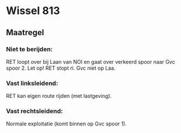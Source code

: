 # Wissel 813
## Maatregel
### Niet te berijden:
RET loopt over bij Laan van NOI en gaat over verkeerd spoor naar Gvc spoor 2.
Let op! RET stopt ri. Gvc niet op Laa.
### Vast linksleidend:
RET kan eigen route rijden (met lastgeving).
### Vast rechtsleidend:
Normale exploitatie (komt binnen op Gvc spoor 1).
